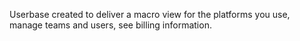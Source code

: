 Userbase created to deliver a macro view for the platforms you use, manage teams and users, see billing information.
